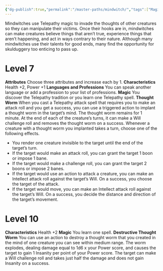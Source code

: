 ```yaml
---
{"dg-publish":true,"permalink":"/master-paths/mindwitch/","tags":["Magic"]}
---
```


Mindwitches use Telepathy magic to invade the thoughts of other creatures so they can manipulate their victims. Once their hooks are in, mindwitches can make creatures believe things that aren’t true, experience things that aren’t happening, and act in ways contrary to their nature. Although many mindwitches use their talents for good ends, many find the opportunity for skulduggery too enticing to pass up.
# Level 7
**Attributes** Choose three attributes and increase each by 1.
**Characteristics** Health +2, Power +1
**Languages and Professions** You can speak another language or add a profession to your list of professions.
**Magic** You discover the Telepathy tradition or you learn one Telepathy spell.
**Thought Worm** When you cast a Telepathy attack spell that requires you to make an attack roll and you get a success, you can use a triggered action to implant a thought worm in the target’s mind. The thought worm remains for 1 minute. At the end of each of the creature’s turns, it can make a Will challenge roll and removes the thought worm on a success. Whenever a creature with a thought worm you implanted takes a turn, choose one of the following effects.
- You render one creature invisible to the target until the end of the target’s turn.
- If the target would make an attack roll, you can grant the target 1 boon or impose 1 bane.
- If the target would make a challenge roll, you can grant the target 2 boons or impose 2 banes.
- If the target would use an action to attack a creature, you can make an Intellect attack roll against the target’s Will. On a success, you choose the target of the attack.
- If the target would move, you can make an Intellect attack roll against the target’s Will. On a success, you decide the distance and direction of the target’s movement.
# Level 10
**Characteristics** Health +2
**Magic** You learn one spell.
**Destructive Thought Worm** You can use an action to destroy a thought worm that you created in the mind of one creature you can see within medium range. The worm explodes, dealing damage equal to 1d6 x your Power score, and causes the target to gain 1 Insanity per point of your Power score. The target can make a Will challenge roll and takes just half the damage and does not gain
Insanity on a success.